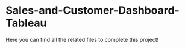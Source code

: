 # Sales-and-Customer-Dashboard-Tableau
Here you can find all the related files to complete this project!

